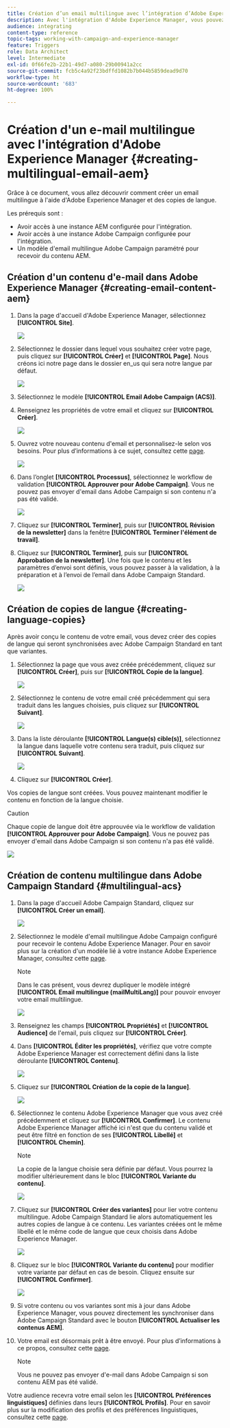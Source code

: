 ```yaml
---
title: Création d’un email multilingue avec l’intégration d’Adobe Experience Manager.
description: Avec l'intégration d'Adobe Experience Manager, vous pouvez créer du contenu directement dans AEM et l'utiliser ultérieurement dans Adobe Campaign.
audience: integrating
content-type: reference
topic-tags: working-with-campaign-and-experience-manager
feature: Triggers
role: Data Architect
level: Intermediate
exl-id: 0f66fe2b-22b1-49d7-a080-29b00941a2cc
source-git-commit: fcb5c4a92f23bdffd1082b7b044b5859dead9d70
workflow-type: ht
source-wordcount: '683'
ht-degree: 100%

---
```


# Création d&#39;un e-mail multilingue avec l&#39;intégration d&#39;Adobe Experience Manager {#creating-multilingual-email-aem}

Grâce à ce document, vous allez découvrir comment créer un email multilingue à l&#39;aide d&#39;Adobe Experience Manager et des copies de langue.

Les prérequis sont :

* Avoir accès à une instance AEM configurée pour l&#39;intégration.
* Avoir accès à une instance Adobe Campaign configurée pour l&#39;intégration.
* Un modèle d&#39;email multilingue Adobe Campaign paramétré pour recevoir du contenu AEM.

## Création d&#39;un contenu d&#39;e-mail dans Adobe Experience Manager {#creating-email-content-aem}

1. Dans la page d&#39;accueil d&#39;Adobe Experience Manager, sélectionnez **[!UICONTROL Site]**.

   ![](assets/aem_acs_1.png)

1. Sélectionnez le dossier dans lequel vous souhaitez créer votre page, puis cliquez sur **[!UICONTROL Créer]** et **[!UICONTROL Page]**. Nous créons ici notre page dans le dossier en_us qui sera notre langue par défaut.

   ![](assets/aem_acs_2.png)

1. Sélectionnez le modèle **[!UICONTROL Email Adobe Campaign (ACS)]**.

1. Renseignez les propriétés de votre email et cliquez sur **[!UICONTROL Créer]**.

   ![](assets/aem_acs_3.png)

1. Ouvrez votre nouveau contenu d&#39;email et personnalisez-le selon vos besoins. Pour plus d’informations à ce sujet, consultez cette [page](../../integrating/using/creating-email-experience-manager.md#editing-email-aem).

   ![](assets/aem_acs_4.png)

1. Dans l’onglet **[!UICONTROL Processus]**, sélectionnez le workflow de validation **[!UICONTROL Approuver pour Adobe Campaign]**. Vous ne pouvez pas envoyer d&#39;email dans Adobe Campaign si son contenu n&#39;a pas été validé.

   ![](assets/aem_acs_7.png)

1. Cliquez sur **[!UICONTROL Terminer]**, puis sur **[!UICONTROL Révision de la newsletter]** dans la fenêtre **[!UICONTROL Terminer l&#39;élément de travail]**.

1. Cliquez sur **[!UICONTROL Terminer]**, puis sur **[!UICONTROL Approbation de la newsletter]**. Une fois que le contenu et les paramètres d’envoi sont définis, vous pouvez passer à la validation, à la préparation et à l’envoi de l’email dans Adobe Campaign Standard.

   ![](assets/aem_acs_8.png)

## Création de copies de langue {#creating-language-copies}

Après avoir conçu le contenu de votre email, vous devez créer des copies de langue qui seront synchronisées avec Adobe Campaign Standard en tant que variantes.

1. Sélectionnez la page que vous avez créée précédemment, cliquez sur **[!UICONTROL Créer]**, puis sur **[!UICONTROL Copie de la langue]**.

   ![](assets/aem_acs_5.png)

1. Sélectionnez le contenu de votre email créé précédemment qui sera traduit dans les langues choisies, puis cliquez sur **[!UICONTROL Suivant]**.

   ![](assets/aem_acs_6.png)

1. Dans la liste déroulante **[!UICONTROL Langue(s) cible(s)]**, sélectionnez la langue dans laquelle votre contenu sera traduit, puis cliquez sur **[!UICONTROL Suivant]**.

   ![](assets/aem_acs_9.png)

1. Cliquez sur **[!UICONTROL Créer]**.

Vos copies de langue sont créées. Vous pouvez maintenant modifier le contenu en fonction de la langue choisie.

>[!CAUTION]
>
>Chaque copie de langue doit être approuvée via le workflow de validation **[!UICONTROL Approuver pour Adobe Campaign]**. Vous ne pouvez pas envoyer d&#39;email dans Adobe Campaign si son contenu n&#39;a pas été validé.

![](assets/aem_acs_11.png)

## Création de contenu multilingue dans Adobe Campaign Standard {#multilingual-acs}

1. Dans la page d&#39;accueil Adobe Campaign Standard, cliquez sur **[!UICONTROL Créer un email]**.

   ![](assets/aem_acs_12.png)

1. Sélectionnez le modèle d&#39;email multilingue Adobe Campaign configuré pour recevoir le contenu Adobe Experience Manager. Pour en savoir plus sur la création d&#39;un modèle lié à votre instance Adobe Experience Manager, consultez cette [page](../../integrating/using/configure-experience-manager.md#config-acs).

   >[!NOTE]
   >
   >Dans le cas présent, vous devrez dupliquer le modèle intégré **[!UICONTROL Email multilingue (mailMultiLang)]** pour pouvoir envoyer votre email multilingue.

   ![](assets/aem_acs_13.png)

1. Renseignez les champs **[!UICONTROL Propriétés]** et **[!UICONTROL Audience]** de l&#39;email, puis cliquez sur **[!UICONTROL Créer]**.

1. Dans **[!UICONTROL Éditer les propriétés]**, vérifiez que votre compte Adobe Experience Manager est correctement défini dans la liste déroulante **[!UICONTROL Contenu]**.

   ![](assets/aem_acs_20.png)

1. Cliquez sur **[!UICONTROL Création de la copie de la langue]**.

   ![](assets/aem_acs_16.png)

1. Sélectionnez le contenu Adobe Experience Manager que vous avez créé précédemment et cliquez sur **[!UICONTROL Confirmer]**. Le contenu Adobe Experience Manager affiché ici n&#39;est que du contenu validé et peut être filtré en fonction de ses **[!UICONTROL Libellé]** et **[!UICONTROL Chemin]**.

   >[!NOTE]
   >
   >La copie de la langue choisie sera définie par défaut. Vous pourrez la modifier ultérieurement dans le bloc **[!UICONTROL Variante du contenu]**.

   ![](assets/aem_acs_17.png)

1. Cliquez sur **[!UICONTROL Créer des variantes]** pour lier votre contenu multilingue. Adobe Campaign Standard lie alors automatiquement les autres copies de langue à ce contenu. Les variantes créées ont le même libellé et le même code de langue que ceux choisis dans Adobe Experience Manager.

   ![](assets/aem_acs_18.png)

1. Cliquez sur le bloc **[!UICONTROL Variante du contenu]** pour modifier votre variante par défaut en cas de besoin. Cliquez ensuite sur **[!UICONTROL Confirmer]**.

   ![](assets/aem_acs_19.png)

1. Si votre contenu ou vos variantes sont mis à jour dans Adobe Experience Manager, vous pouvez directement les synchroniser dans Adobe Campaign Standard avec le bouton **[!UICONTROL Actualiser les contenus AEM]**.

1. Votre email est désormais prêt à être envoyé. Pour plus d’informations à ce propos, consultez cette [page](../../sending/using/get-started-sending-messages.md).

   >[!NOTE]
   >
   >Vous ne pouvez pas envoyer d&#39;e-mail dans Adobe Campaign si son contenu AEM pas été validé.

Votre audience recevra votre email selon les **[!UICONTROL Préférences linguistiques]** définies dans leurs **[!UICONTROL Profils]**. Pour en savoir plus sur la modification des profils et des préférences linguistiques, consultez cette [page](../../audiences/using/editing-profiles.md).
